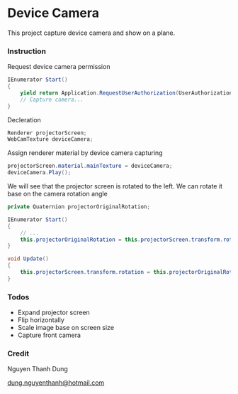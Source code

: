 # Device Camera

This project capture device camera and show on a plane.

### Instruction

Request device camera permission

```csharp
IEnumerator Start()
{
    yield return Application.RequestUserAuthorization(UserAuthorization.WebCam);
    // Capture camera...
}
```

Decleration

```csharp
Renderer projectorScreen;
WebCamTexture deviceCamera;
```

Assign renderer material by device camera capturing

```csharp
projectorScreen.material.mainTexture = deviceCamera;
deviceCamera.Play();
```

We will see that the projector screen is rotated to the left.
We can rotate it base on the camera rotation angle

```csharp
private Quaternion projectorOriginalRotation;

IEnumerator Start()
{
    // ...
    this.projectorOriginalRotation = this.projectorScreen.transform.rotation;
}

void Update()
{
    this.projectorScreen.transform.rotation = this.projectorOriginalRotation * Quaternion.AngleAxis(this.deviceCamera.videoRotationAngle, Vector3.back);
}
```

### Todos

 - Expand projector screen
 - Flip horizontally
 - Scale image base on screen size
 - Capture front camera

### Credit

Nguyen Thanh Dung

dung.nguyenthanh@hotmail.com
